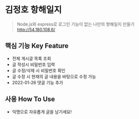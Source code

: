 # 김정호 항해일지



> Node.js와 express로 로그인 기능이 없는 나만의 항해일지 만들기
http://54.180.108.6/

## 핵심 기능  Key Feature
- 전체 게시글 목록 조회
- 글 작성시 비밀번호 입력
- 글 수정/삭제 시 비밀번호 확인
- 글 수정 시 현재의 글 내용을 바탕으로 수정 가능
- 2022-01-26 댓글 기능 추가

## 사용 How To Use
- 익명으로 자유롭게 글을 남기세요!
